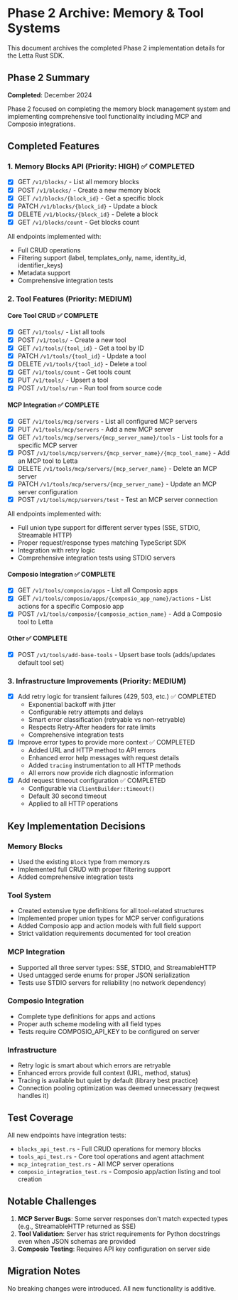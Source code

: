 # Phase 2 Archive: Memory & Tool Systems

This document archives the completed Phase 2 implementation details for the Letta Rust SDK.

## Phase 2 Summary

**Completed**: December 2024

Phase 2 focused on completing the memory block management system and implementing comprehensive tool functionality including MCP and Composio integrations.

## Completed Features

### 1. Memory Blocks API (Priority: HIGH) ✅ COMPLETED
- [x] GET `/v1/blocks/` - List all memory blocks
- [x] POST `/v1/blocks/` - Create a new memory block
- [x] GET `/v1/blocks/{block_id}` - Get a specific block
- [x] PATCH `/v1/blocks/{block_id}` - Update a block
- [x] DELETE `/v1/blocks/{block_id}` - Delete a block
- [x] GET `/v1/blocks/count` - Get blocks count

All endpoints implemented with:
- Full CRUD operations
- Filtering support (label, templates_only, name, identity_id, identifier_keys)
- Metadata support
- Comprehensive integration tests

### 2. Tool Features (Priority: MEDIUM)
#### Core Tool CRUD ✅ COMPLETE
- [x] GET `/v1/tools/` - List all tools
- [x] POST `/v1/tools/` - Create a new tool  
- [x] GET `/v1/tools/{tool_id}` - Get a tool by ID
- [x] PATCH `/v1/tools/{tool_id}` - Update a tool
- [x] DELETE `/v1/tools/{tool_id}` - Delete a tool
- [x] GET `/v1/tools/count` - Get tools count
- [x] PUT `/v1/tools/` - Upsert a tool
- [x] POST `/v1/tools/run` - Run tool from source code

#### MCP Integration ✅ COMPLETE
- [x] GET `/v1/tools/mcp/servers` - List all configured MCP servers
- [x] PUT `/v1/tools/mcp/servers` - Add a new MCP server
- [x] GET `/v1/tools/mcp/servers/{mcp_server_name}/tools` - List tools for a specific MCP server
- [x] POST `/v1/tools/mcp/servers/{mcp_server_name}/{mcp_tool_name}` - Add an MCP tool to Letta
- [x] DELETE `/v1/tools/mcp/servers/{mcp_server_name}` - Delete an MCP server
- [x] PATCH `/v1/tools/mcp/servers/{mcp_server_name}` - Update an MCP server configuration
- [x] POST `/v1/tools/mcp/servers/test` - Test an MCP server connection

All endpoints implemented with:
- Full union type support for different server types (SSE, STDIO, Streamable HTTP)
- Proper request/response types matching TypeScript SDK
- Integration with retry logic
- Comprehensive integration tests using STDIO servers

#### Composio Integration ✅ COMPLETE
- [x] GET `/v1/tools/composio/apps` - List all Composio apps
- [x] GET `/v1/tools/composio/apps/{composio_app_name}/actions` - List actions for a specific Composio app
- [x] POST `/v1/tools/composio/{composio_action_name}` - Add a Composio tool to Letta

#### Other ✅ COMPLETE
- [x] POST `/v1/tools/add-base-tools` - Upsert base tools (adds/updates default tool set)

### 3. Infrastructure Improvements (Priority: MEDIUM)
- [x] Add retry logic for transient failures (429, 503, etc.) ✅ COMPLETED
  - Exponential backoff with jitter
  - Configurable retry attempts and delays
  - Smart error classification (retryable vs non-retryable)
  - Respects Retry-After headers for rate limits
  - Comprehensive integration tests
- [x] Improve error types to provide more context ✅ COMPLETED
  - Added URL and HTTP method to API errors
  - Enhanced error help messages with request details
  - Added `tracing` instrumentation to all HTTP methods
  - All errors now provide rich diagnostic information
- [x] Add request timeout configuration ✅ COMPLETED
  - Configurable via `ClientBuilder::timeout()`
  - Default 30 second timeout
  - Applied to all HTTP operations

## Key Implementation Decisions

### Memory Blocks
- Used the existing `Block` type from memory.rs
- Implemented full CRUD with proper filtering support
- Added comprehensive integration tests

### Tool System
- Created extensive type definitions for all tool-related structures
- Implemented proper union types for MCP server configurations
- Added Composio app and action models with full field support
- Strict validation requirements documented for tool creation

### MCP Integration
- Supported all three server types: SSE, STDIO, and StreamableHTTP
- Used untagged serde enums for proper JSON serialization
- Tests use STDIO servers for reliability (no network dependency)

### Composio Integration
- Complete type definitions for apps and actions
- Proper auth scheme modeling with all field types
- Tests require COMPOSIO_API_KEY to be configured on server

### Infrastructure
- Retry logic is smart about which errors are retryable
- Enhanced errors provide full context (URL, method, status)
- Tracing is available but quiet by default (library best practice)
- Connection pooling optimization was deemed unnecessary (reqwest handles it)

## Test Coverage

All new endpoints have integration tests:
- `blocks_api_test.rs` - Full CRUD operations for memory blocks
- `tools_api_test.rs` - Core tool operations and agent attachment
- `mcp_integration_test.rs` - All MCP server operations
- `composio_integration_test.rs` - Composio app/action listing and tool creation

## Notable Challenges

1. **MCP Server Bugs**: Some server responses don't match expected types (e.g., StreamableHTTP returned as SSE)
2. **Tool Validation**: Server has strict requirements for Python docstrings even when JSON schemas are provided
3. **Composio Testing**: Requires API key configuration on server side

## Migration Notes

No breaking changes were introduced. All new functionality is additive.